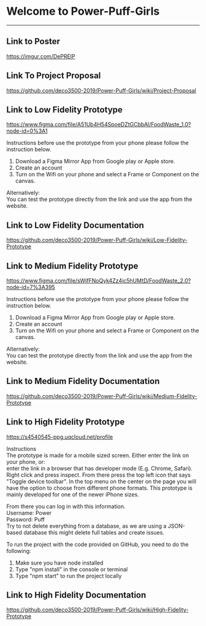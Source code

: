 # Welcome to Power-Puff-Girls
***

## Link to Poster
https://imgur.com/DePRElP

## Link To Project Proposal
https://github.com/deco3500-2019/Power-Puff-Girls/wiki/Project-Proposal



## Link to Low Fidelity Prototype
https://www.figma.com/file/A51Ub4H54SpoeDZtGCbbAl/FoodWaste_1.0?node-id=0%3A1

Instructions before use the prototype from your phone please follow the instruction below. 
  1. Download a Figma Mirror App from Google play or Apple store. 
  2. Create an account 
  3. Turn on the Wifi on your phone and select a Frame or Component on the canvas. 

Alternatively:  
You can test the prototype directly from the link and use the app from the website. 


## Link to Low Fidelity Documentation  
https://github.com/deco3500-2019/Power-Puff-Girls/wiki/Low-Fidelity-Prototype

## Link to Medium Fidelity Prototype
https://www.figma.com/file/sWjfFNoQyk4Zz4ic5hUMtD/FoodWaste_2.0?node-id=7%3A395

Instructions before use the prototype from your phone please follow the instruction below. 
  1. Download a Figma Mirror App from Google play or Apple store. 
  2. Create an account 
  3. Turn on the Wifi on your phone and select a Frame or Component on the canvas. 

Alternatively:  
You can test the prototype directly from the link and use the app from the website. 

## Link to Medium Fidelity Documentation  
https://github.com/deco3500-2019/Power-Puff-Girls/wiki/Medium-Fidelity-Prototype


## Link to High Fidelity Prototype
https://s4540545-ppg.uqcloud.net/profile

Instructions  
The prototype is made for a mobile sized screen. Either enter the link on your phone, or:  
enter the link in a browser that has developer mode (E.g. Chrome, Safari). Right click and press inspect. From there press the top left icon that says "Toggle device toolbar". In the top menu on the center on the page you will have the option to choose from different phone formats. This prototype is mainly developed for one of the newer iPhone sizes.   

From there you can log in with this information.  
Username: Power  
Password: Puff  
Try to not delete everything from a database, as we are using a JSON-based database this might delete full tables and create issues. 

To run the project with the code provided on GitHub, you need to do the following:  
   1. Make sure you have node installed 
   2. Type "npm install" in the console or terminal 
   3. Type "npm start" to run the project locally

## Link to High Fidelity Documentation  
https://github.com/deco3500-2019/Power-Puff-Girls/wiki/High-Fidelity-Prototype

